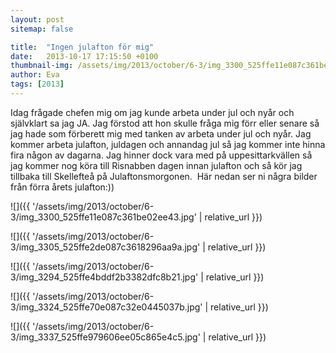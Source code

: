 ```yaml
---
layout: post
sitemap: false

title:  "Ingen julafton för mig"
date:   2013-10-17 17:15:50 +0100
thumbnail-img: /assets/img/2013/october/6-3/img_3300_525ffe11e087c361be02ee43.jpg
author: Eva
tags: [2013]
---
```


Idag frågade chefen mig om jag kunde arbeta under jul och nyår och självklart sa jag JA. Jag förstod att hon skulle fråga mig förr eller senare så jag hade som förberett mig med tanken av arbeta under jul och nyår. Jag kommer arbeta julafton, juldagen och annandag jul så jag kommer inte hinna fira någon av dagarna. Jag hinner dock vara med på uppesittarkvällen så jag kommer nog köra till Risnabben dagen innan julafton och så kör jag tillbaka till Skellefteå på Julaftonsmorgonen.  Här nedan ser ni några bilder från förra årets julafton:))

![]({{ '/assets/img/2013/october/6-3/img_3300_525ffe11e087c361be02ee43.jpg'  | relative_url }})

![]({{ '/assets/img/2013/october/6-3/img_3305_525ffe2de087c3618296aa9a.jpg'  | relative_url }})

![]({{ '/assets/img/2013/october/6-3/img_3294_525ffe4bddf2b3382dfc8b21.jpg'  | relative_url }})

![]({{ '/assets/img/2013/october/6-3/img_3324_525ffe70e087c32e0445037b.jpg'  | relative_url }})

![]({{ '/assets/img/2013/october/6-3/img_3337_525ffe979606ee05c865e4c5.jpg'  | relative_url }})

